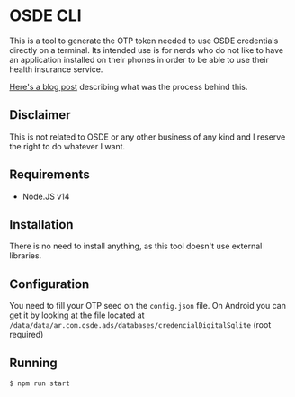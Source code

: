 # OSDE CLI

This is a tool to generate the OTP token needed to use OSDE credentials directly on a terminal. Its intended use is for nerds who do not like to have an application installed on their phones in order to be able to use their health insurance service.

[Here's a blog post](https://ariedro.dev/5-hack-osde/) describing what was the process behind this.

## Disclaimer

This is not related to OSDE or any other business of any kind and I reserve the right to do whatever I want.

## Requirements

- Node.JS v14

## Installation

There is no need to install anything, as this tool doesn't use external libraries.

## Configuration

You need to fill your OTP seed on the `config.json` file. On Android you can get it by looking at the file located at `/data/data/ar.com.osde.ads/databases/credencialDigitalSqlite` (root required)

## Running

```sh
$ npm run start
```